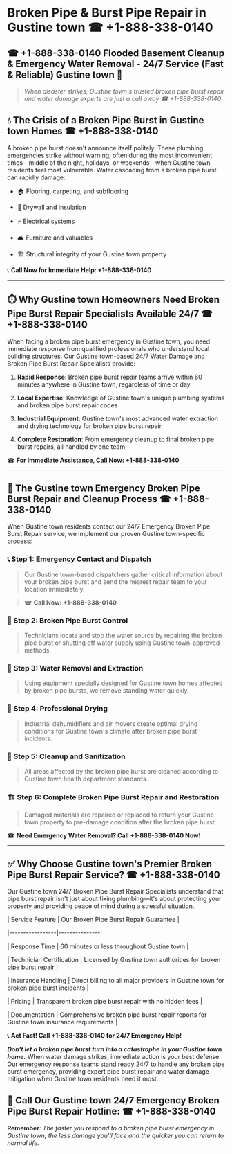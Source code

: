 # Broken Pipe & Burst Pipe Repair in Gustine town ☎ +1-888-338-0140  
## ☎ +1-888-338-0140 Flooded Basement Cleanup & Emergency Water Removal - 24/7 Service (Fast & Reliable) Gustine town 🚨  

> *When disaster strikes, Gustine town's trusted broken pipe burst repair and water damage experts are just a call away ☎ +1-888-338-0140*  

## 💧 The Crisis of a Broken Pipe Burst in Gustine town Homes ☎ +1-888-338-0140  

A broken pipe burst doesn't announce itself politely. These plumbing emergencies strike without warning, often during the most inconvenient times—middle of the night, holidays, or weekends—when Gustine town residents feel most vulnerable. Water cascading from a broken pipe burst can rapidly damage:  

* 🏠 Flooring, carpeting, and subflooring  
* 🧱 Drywall and insulation  
* ⚡ Electrical systems  
* 🛋️ Furniture and valuables  
* 🏗️ Structural integrity of your Gustine town property  

📞 **Call Now for Immediate Help: +1-888-338-0140**  

---  

## ⏱️ Why Gustine town Homeowners Need Broken Pipe Burst Repair Specialists Available 24/7 ☎ +1-888-338-0140  

When facing a broken pipe burst emergency in Gustine town, you need immediate response from qualified professionals who understand local building structures. Our Gustine town-based 24/7 Water Damage and Broken Pipe Burst Repair Specialists provide:  

1. **Rapid Response**: Broken pipe burst repair teams arrive within 60 minutes anywhere in Gustine town, regardless of time or day  
2. **Local Expertise**: Knowledge of Gustine town's unique plumbing systems and broken pipe burst repair codes  
3. **Industrial Equipment**: Gustine town's most advanced water extraction and drying technology for broken pipe burst repair  
4. **Complete Restoration**: From emergency cleanup to final broken pipe burst repairs, all handled by one team  

☎ **For Immediate Assistance, Call Now: +1-888-338-0140**  

---  

## 🔧 The Gustine town Emergency Broken Pipe Burst Repair and Cleanup Process ☎ +1-888-338-0140  

When Gustine town residents contact our 24/7 Emergency Broken Pipe Burst Repair service, we implement our proven Gustine town-specific process:  

### 📞 Step 1: Emergency Contact and Dispatch  
> Our Gustine town-based dispatchers gather critical information about your broken pipe burst and send the nearest repair team to your location immediately.  
> ☎ **Call Now: +1-888-338-0140**  

### 🚿 Step 2: Broken Pipe Burst Control  
> Technicians locate and stop the water source by repairing the broken pipe burst or shutting off water supply using Gustine town-approved methods.  

### 🌊 Step 3: Water Removal and Extraction  
> Using equipment specially designed for Gustine town homes affected by broken pipe bursts, we remove standing water quickly.  

### 💨 Step 4: Professional Drying  
> Industrial dehumidifiers and air movers create optimal drying conditions for Gustine town's climate after broken pipe burst incidents.  

### 🧼 Step 5: Cleanup and Sanitization  
> All areas affected by the broken pipe burst are cleaned according to Gustine town health department standards.  

### 🏗️ Step 6: Complete Broken Pipe Burst Repair and Restoration  
> Damaged materials are repaired or replaced to return your Gustine town property to pre-damage condition after the broken pipe burst.  

☎ **Need Emergency Water Removal? Call +1-888-338-0140 Now!**  

---  

## ✅ Why Choose Gustine town's Premier Broken Pipe Burst Repair Service? ☎ +1-888-338-0140  

Our Gustine town 24/7 Broken Pipe Burst Repair Specialists understand that pipe burst repair isn't just about fixing plumbing—it's about protecting your property and providing peace of mind during a stressful situation.  

| Service Feature | Our Broken Pipe Burst Repair Guarantee |  
|-----------------|---------------|  
| Response Time | 60 minutes or less throughout Gustine town |  
| Technician Certification | Licensed by Gustine town authorities for broken pipe burst repair |  
| Insurance Handling | Direct billing to all major providers in Gustine town for broken pipe burst incidents |  
| Pricing | Transparent broken pipe burst repair with no hidden fees |  
| Documentation | Comprehensive broken pipe burst repair reports for Gustine town insurance requirements |  

📞 **Act Fast! Call +1-888-338-0140 for 24/7 Emergency Help!**  

***Don't let a broken pipe burst turn into a catastrophe in your Gustine town home.*** When water damage strikes, immediate action is your best defense. Our emergency response teams stand ready 24/7 to handle any broken pipe burst emergency, providing expert pipe burst repair and water damage mitigation when Gustine town residents need it most.  

## 📱 Call Our Gustine town 24/7 Emergency Broken Pipe Burst Repair Hotline: ☎ +1-888-338-0140  

**Remember**: *The faster you respond to a broken pipe burst emergency in Gustine town, the less damage you'll face and the quicker you can return to normal life.*